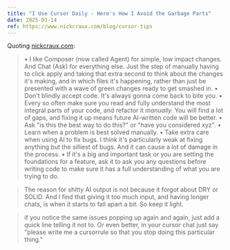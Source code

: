 ```yaml
---
title: "I Use Cursor Daily - Here's How I Avoid the Garbage Parts"
date: 2025-03-14
ref: https://www.nickcraux.com/blog/cursor-tips
---
```

Quoting [nickcraux.com](https://www.nickcraux.com/blog/cursor-tips):

> •   I like Composer (now called Agent) for simple, low impact changes. And Chat (Ask) for everything else. Just the step of manually having to click apply and taking that extra second to think about the changes it's making, and in which files it's happening, rather than just be presented with a wave of green changes ready to get smashed in.
•   Don't blindly accept code. It's always gonna come back to bite you.
•   Every so often make sure you read and fully understand the most integral parts of your code, and refactor it *manually.* You will find a lot of gaps, and fixing it up means future AI-written code will be better.
•   Ask &#34;is this the best way to do this?&#34; or &#34;have you considered xyz&#34;.
•   Learn when a problem is best solved manually.
•   Take extra care when using AI to fix bugs. I think it's particularly weak at fixing anything but the silliest of bugs. And it can cause a lot of damage in the process.
•   If it's a big and important task or you are setting the foundations for a feature, ask it to ask you any questions before writing code to make sure it has a full understanding of what you are trying to do.

> The reason for shitty AI output is not because it forgot about DRY or SOLID. And I find that giving it too much input, and having longer chats, is when it starts to fall apart a bit. So keep it light.

> if you notice the same issues popping up again and again, just add a quick line telling it not to. Or even better, in your cursor chat just say &#34;please write me a cursorrule so that you stop doing this particular thing.&#34;
